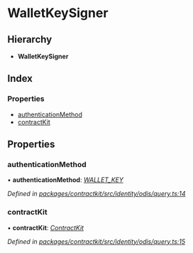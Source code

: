 # WalletKeySigner

## Hierarchy

* **WalletKeySigner**

## Index

### Properties

* [authenticationMethod](../interfaces/_identity_odis_query_.walletkeysigner.md#authenticationmethod)
* [contractKit](../interfaces/_identity_odis_query_.walletkeysigner.md#contractkit)

## Properties

### authenticationMethod

• **authenticationMethod**: [_WALLET\_KEY_](../enums/_identity_odis_query_.authenticationmethod.md#wallet_key)

_Defined in_ [_packages/contractkit/src/identity/odis/query.ts:14_](https://github.com/celo-org/celo-monorepo/blob/master/packages/contractkit/src/identity/odis/query.ts#L14)

### contractKit

• **contractKit**: [_ContractKit_](../classes/_kit_.contractkit.md)

_Defined in_ [_packages/contractkit/src/identity/odis/query.ts:15_](https://github.com/celo-org/celo-monorepo/blob/master/packages/contractkit/src/identity/odis/query.ts#L15)

